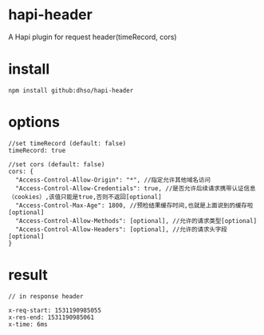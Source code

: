 # hapi-header

A Hapi plugin for request header(timeRecord, cors)

# install

```
npm install github:dhso/hapi-header
```

# options

```
//set timeRecord (default: false)
timeRecord: true

//set cors (default: false)
cors: {
  "Access-Control-Allow-Origin": "*", //指定允许其他域名访问
  "Access-Control-Allow-Credentials": true, //是否允许后续请求携带认证信息（cookies）,该值只能是true,否则不返回[optional]
  "Access-Control-Max-Age": 1800, //预检结果缓存时间,也就是上面说到的缓存啦[optional]
  "Access-Control-Allow-Methods": [optional], //允许的请求类型[optional]
  "Access-Control-Allow-Headers": [optional], //允许的请求头字段[optional]
}
```

# result

```
// in response header

x-req-start: 1531190985055
x-res-end: 1531190985061
x-time: 6ms

```
